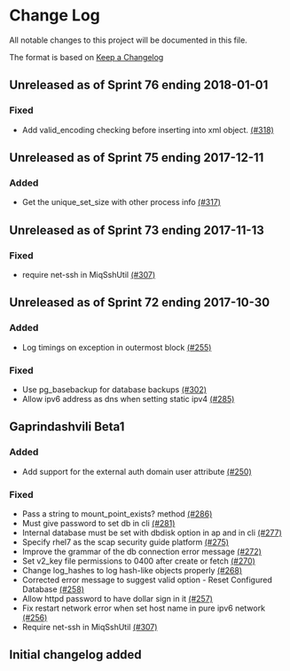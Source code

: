 # Change Log

All notable changes to this project will be documented in this file.

The format is based on [Keep a Changelog](http://keepachangelog.com/en/1.0.0/)


## Unreleased as of Sprint 76 ending 2018-01-01

### Fixed
-  Add valid_encoding checking before inserting into xml object. [(#318)](https://github.com/ManageIQ/manageiq-gems-pending/pull/318)

## Unreleased as of Sprint 75 ending 2017-12-11

### Added
- Get the unique_set_size with other process info [(#317)](https://github.com/ManageIQ/manageiq-gems-pending/pull/317)

## Unreleased as of Sprint 73 ending 2017-11-13

### Fixed
- require net-ssh in MiqSshUtil [(#307)](https://github.com/ManageIQ/manageiq-gems-pending/pull/307)

## Unreleased as of Sprint 72 ending 2017-10-30

### Added
- Log timings on exception in outermost block [(#255)](https://github.com/ManageIQ/manageiq-gems-pending/pull/255)

### Fixed
- Use pg_basebackup for database backups [(#302)](https://github.com/ManageIQ/manageiq-gems-pending/pull/302)
- Allow ipv6 address as dns when setting static ipv4  [(#285)](https://github.com/ManageIQ/manageiq-gems-pending/pull/285)

## Gaprindashvili Beta1

### Added
- Add support for the external auth domain user attribute [(#250)](https://github.com/ManageIQ/manageiq-gems-pending/pull/250)

### Fixed
- Pass a string to mount_point_exists? method [(#286)](https://github.com/ManageIQ/manageiq-gems-pending/pull/286)
- Must give password to set db in cli [(#281)](https://github.com/ManageIQ/manageiq-gems-pending/pull/281)
- Internal database must be set with dbdisk option in ap and in cli [(#277)](https://github.com/ManageIQ/manageiq-gems-pending/pull/277)
- Specify rhel7 as the scap security guide platform [(#275)](https://github.com/ManageIQ/manageiq-gems-pending/pull/275)
- Improve the grammar of the db connection error message [(#272)](https://github.com/ManageIQ/manageiq-gems-pending/pull/272)
- Set v2_key file permissions to 0400 after create or fetch [(#270)](https://github.com/ManageIQ/manageiq-gems-pending/pull/270)
- Change log_hashes to log hash-like objects properly [(#268)](https://github.com/ManageIQ/manageiq-gems-pending/pull/268)
- Corrected error message to suggest valid option - Reset Configured Database [(#258)](https://github.com/ManageIQ/manageiq-gems-pending/pull/258)
- Allow httpd password to have dollar sign in it [(#257)](https://github.com/ManageIQ/manageiq-gems-pending/pull/257)
- Fix restart network error when set host name in pure ipv6 network [(#256)](https://github.com/ManageIQ/manageiq-gems-pending/pull/256)
- Require net-ssh in MiqSshUtil [(#307)](https://github.com/ManageIQ/manageiq-gems-pending/pull/307)

## Initial changelog added
